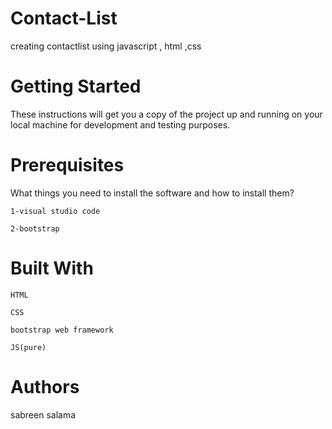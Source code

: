 # Contact-List
creating contactlist using javascript , html ,css

# Getting Started
These instructions will get you a copy of the project up and running on your local machine for development and testing purposes. 

# Prerequisites
What things you need to install the software and how to install them?
```
1-visual studio code 
```
```
2-bootstrap
```

# Built With
```
HTML
```
```
CSS
```
```
bootstrap web framework
```
```
JS(pure)
```
# Authors
sabreen salama
